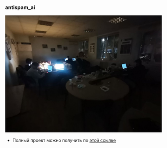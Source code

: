 ### antispam_ai

![Фото](/hack.jfif)

* Полный проект можно получить по [этой ссылке](https://drive.google.com/drive/folders/19oGjc68D897AzGeFAyU0trHTJ3vc4-HO?usp=sharing)
